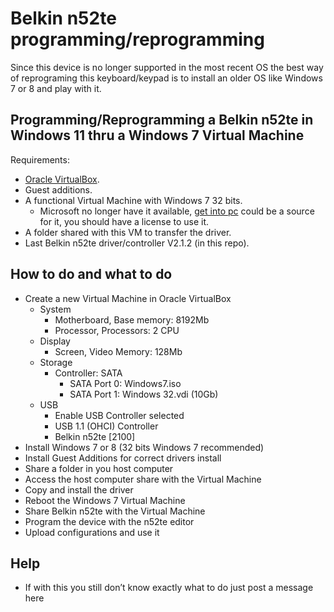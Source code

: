 # Belkin n52te programming/reprogramming

Since this device is no longer supported in the most recent OS the best way of reprograming this keyboard/keypad is to install an older OS like Windows 7 or 8 and play with it.

## Programming/Reprogramming a Belkin n52te in Windows 11 thru a Windows 7 Virtual Machine

Requirements:
- [Oracle VirtualBox](https://download.virtualbox.org/virtualbox/7.0.12/VirtualBox-7.0.12-159484-Win.exe).
- Guest additions.
- A functional Virtual Machine with Windows 7 32 bits.
  - Microsoft no longer have it available, [get into pc](https://getintopc.com/softwares/operating-systems/windows-7-professional-sp1-multilingual-april-2023-free-download-9753788/?id=000993163391) could be a source for it, you should have a license to use it.
- A folder shared with this VM to transfer the driver.
- Last Belkin n52te driver/controller V2.1.2 (in this repo).

## How to do and what to do

- Create a new Virtual Machine in Oracle VirtualBox
  - System
    - Motherboard, Base memory: 8192Mb
    - Processor, Processors: 2 CPU
  - Display
    - Screen, Video Memory: 128Mb
  - Storage
    - Controller: SATA
      - SATA Port 0: Windows7.iso
      - SATA Port 1: Windows 32.vdi (10Gb)
  - USB
    - Enable USB Controller selected
    - USB 1.1 (OHCI) Controller
    - Belkin n52te [2100]
- Install Windows 7 or 8 (32 bits Windows 7 recommended)
- Install Guest Additions for correct drivers install
- Share a folder in you host computer
- Access the host computer share with the Virtual Machine
- Copy and install the driver
- Reboot the Windows 7 Virtual Machine
- Share Belkin n52te with the Virtual Machine
- Program the device with the n52te editor
- Upload configurations and use it

## Help

- If with this you still don’t know exactly what to do just post a message here
